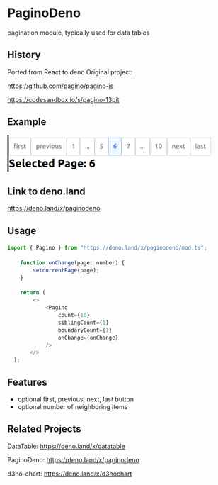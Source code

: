 # PaginoDeno

pagination module, typically used for data tables

## History

Ported from React to deno Original project: 

https://github.com/pagino/pagino-js

https://codesandbox.io/s/pagino-13pit

## Example

![pagino_01](images/pagino_01.png)

## Link to deno.land

https://deno.land/x/paginodeno

## Usage

```js
import { Pagino } from "https://deno.land/x/paginodeno/mod.ts";

    function onChange(page: number) {
	    setcurrentPage(page);
    }

    return (
        <>
            <Pagino
                count={10}
                siblingCount={1}
                boundaryCount={1}
                onChange={onChange}
            />
       </>
  );
```

## Features

- optional first, previous, next, last button
- optional number of neighboring items

## Related Projects

DataTable: https://deno.land/x/datatable

PaginoDeno: https://deno.land/x/paginodeno

d3no-chart: https://deno.land/x/d3nochart
